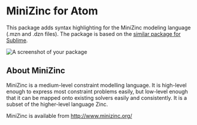 # MiniZinc for Atom

This package adds syntax highlighting for the MiniZinc modeling language (.mzn and .dzn files). The package is based on the [similar package for Sublime](https://github.com/astenmark/sublime-mzn).

![A screenshot of your package](https://f.cloud.github.com/assets/69169/2290250/c35d867a-a017-11e3-86be-cd7c5bf3ff9b.gif)

## About MiniZinc

MiniZinc is a medium-level constraint modelling language. It is high-level enough to express most constraint problems easily, but low-level enough that it can be mapped onto existing solvers easily and consistently. It is a subset of the higher-level language Zinc.

MiniZinc is available from http://www.minizinc.org/
